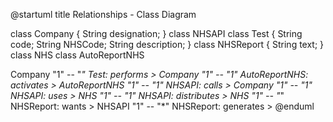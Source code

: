 @startuml
title Relationships - Class Diagram

class Company {
    String designation;
}
class NHSAPI
class Test {
    String code;
    String NHSCode;
    String description;
}
class NHSReport {
	String text;
}
class NHS
class AutoReportNHS


Company "1" -- "*" Test: performs >
Company "1" -- "1" AutoReportNHS: activates >
AutoReportNHS "1" -- "1" NHSAPI: calls >
Company "1" -- "1" NHSAPI: uses >
NHS "1" -- "1" NHSAPI: distributes >
NHS "1" -- "*" NHSReport: wants >
NHSAPI "1" -- "*" NHSReport: generates >
@enduml
